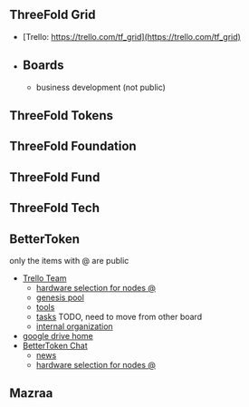 
## ThreeFold Grid

- [Trello: https://trello.com/tf_grid](https://trello.com/tf_grid)
- Boards
    - 
    - business development (not public)
    

## ThreeFold Tokens

## ThreeFold Foundation

## ThreeFold Fund

## ThreeFold Tech

## BetterToken

only the items with @ are public

- [Trello Team](https://trello.com/bettertoken)
  - [hardware selection for nodes @](https://trello.com/invite/b/sKXxq4yy/4209efd7ca159121db4d51497bfdcd89/hardwarechoice)
  - [genesis pool](https://trello.com/b/pwFc2FI1/genesispool)
  - [tools](https://trello.com/b/RNlnwU4c/tools)
  - [tasks]() TODO, need to move from other board
  - [internal organization](https://trello.com/b/DT8UD9x8/btorganization)
- [google drive home](https://drive.google.com/drive/folders/1UOmjwXS2c9UOjS-7X4Bxp5xnqIZ3AaTE)
- [BetterToken Chat](https://chat.grid.tf/signup_user_complete/?id=us6s3sndc3dmirhc8qcpdezbky)
   - [news](https://chat.grid.tf/bettertoken/channels/town-square)
   - [hardware selection for nodes @](https://chat.grid.tf/bettertoken/channels/hardware_selection)


## Mazraa
